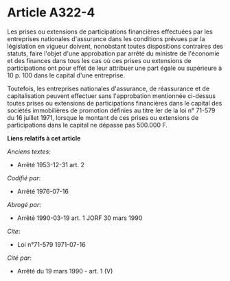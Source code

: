 # Article A322-4

Les prises ou extensions de participations financières effectuées par les entreprises nationales d'assurance dans les
conditions prévues par la législation en vigueur doivent, nonobstant toutes dispositions contraires des statuts, faire
l'objet d'une approbation par arrêté du ministre de l'économie et des finances dans tous les cas où ces prises ou extensions
de participations ont pour effet de leur attribuer une part égale ou supérieure à 10 p. 100 dans le capital d'une entreprise.

Toutefois, les entreprises nationales d'assurance, de réassurance et de capitalisation peuvent effectuer sans l'approbation
mentionnée ci-dessus toutes prises ou extensions de participations financières dans le capital des sociétés immobilières de
promotion définies au titre Ier de la loi n° 71-579 du 16 juillet 1971, lorsque le montant de ces prises ou extensions de
participations dans le capital ne dépasse pas 500.000 F.

**Liens relatifs à cet article**

_Anciens textes_:

  - Arrêté 1953-12-31 art. 2

_Codifié par_:

  - Arrêté 1976-07-16

_Abrogé par_:

  - Arrêté 1990-03-19 art. 1 JORF 30 mars 1990

_Cite_:

  - Loi n°71-579 1971-07-16

_Cité par_:

  - Arrêté du 19 mars 1990 - art. 1 (V)
